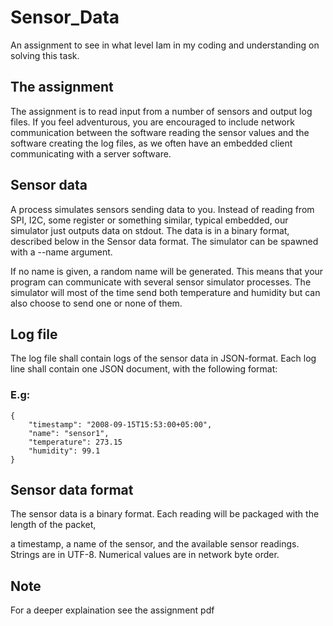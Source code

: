 # Sensor_Data
An assignment to see in what level Iam in my coding and understanding on solving this task.

## The assignment

The assignment is to read input from a number of sensors and output log files. 
If you feel adventurous, you are encouraged to include network communication between the software reading 
the sensor values and the software creating the log files, 
as we often have an embedded client communicating with a server software.


## Sensor data

A process simulates sensors sending data to you. Instead of reading from SPI, I2C, 
some register or something similar, typical embedded, our simulator just outputs data on stdout. 
The data is in a binary format, described below in the Sensor data format. 
The simulator can be spawned with a --name argument. 

If no name is given, a random name will be generated. 
This means that your program can communicate with several sensor simulator processes.
The simulator will most of the time send both temperature and humidity but can also choose to send one or none of them.


## Log file
The log file shall contain logs of the sensor data in JSON-format. 
Each log line shall contain one JSON document, with the following format:

### E.g:
```
{
    "timestamp": "2008-09-15T15:53:00+05:00",
    "name": "sensor1",
    "temperature": 273.15
    "humidity": 99.1
}
```

## Sensor data format
The sensor data is a binary format. 
Each reading will be packaged with the length of the packet, 

a timestamp, a name of the sensor, and the available sensor readings. 
Strings are in UTF-8. Numerical values are in network byte order.

## Note
For a deeper explaination see the assignment pdf
